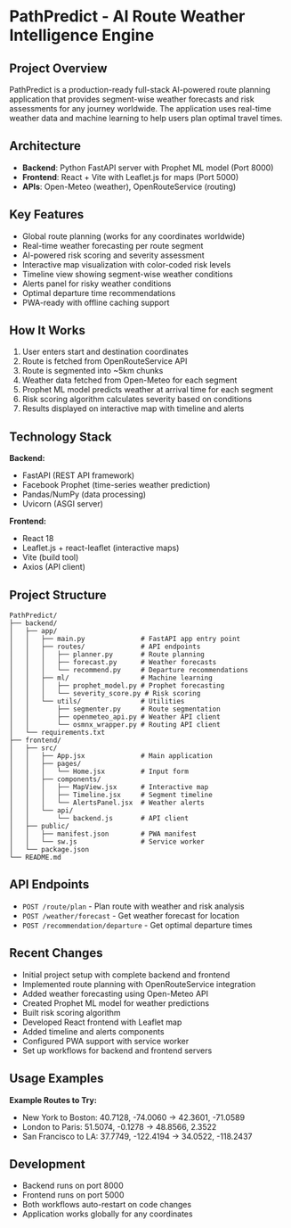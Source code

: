 # PathPredict - AI Route Weather Intelligence Engine

## Project Overview
PathPredict is a production-ready full-stack AI-powered route planning application that provides segment-wise weather forecasts and risk assessments for any journey worldwide. The application uses real-time weather data and machine learning to help users plan optimal travel times.

## Architecture
- **Backend**: Python FastAPI server with Prophet ML model (Port 8000)
- **Frontend**: React + Vite with Leaflet.js for maps (Port 5000)
- **APIs**: Open-Meteo (weather), OpenRouteService (routing)

## Key Features
- Global route planning (works for any coordinates worldwide)
- Real-time weather forecasting per route segment
- AI-powered risk scoring and severity assessment
- Interactive map visualization with color-coded risk levels
- Timeline view showing segment-wise weather conditions
- Alerts panel for risky weather conditions
- Optimal departure time recommendations
- PWA-ready with offline caching support

## How It Works
1. User enters start and destination coordinates
2. Route is fetched from OpenRouteService API
3. Route is segmented into ~5km chunks
4. Weather data fetched from Open-Meteo for each segment
5. Prophet ML model predicts weather at arrival time for each segment
6. Risk scoring algorithm calculates severity based on conditions
7. Results displayed on interactive map with timeline and alerts

## Technology Stack
**Backend:**
- FastAPI (REST API framework)
- Facebook Prophet (time-series weather prediction)
- Pandas/NumPy (data processing)
- Uvicorn (ASGI server)

**Frontend:**
- React 18
- Leaflet.js + react-leaflet (interactive maps)
- Vite (build tool)
- Axios (API client)

## Project Structure
```
PathPredict/
├── backend/
│   ├── app/
│   │   ├── main.py              # FastAPI app entry point
│   │   ├── routes/              # API endpoints
│   │   │   ├── planner.py       # Route planning
│   │   │   ├── forecast.py      # Weather forecasts
│   │   │   └── recommend.py     # Departure recommendations
│   │   ├── ml/                  # Machine learning
│   │   │   ├── prophet_model.py # Prophet forecasting
│   │   │   └── severity_score.py # Risk scoring
│   │   └── utils/               # Utilities
│   │       ├── segmenter.py     # Route segmentation
│   │       ├── openmeteo_api.py # Weather API client
│   │       └── osmnx_wrapper.py # Routing API client
│   └── requirements.txt
├── frontend/
│   ├── src/
│   │   ├── App.jsx              # Main application
│   │   ├── pages/
│   │   │   └── Home.jsx         # Input form
│   │   ├── components/
│   │   │   ├── MapView.jsx      # Interactive map
│   │   │   ├── Timeline.jsx     # Segment timeline
│   │   │   └── AlertsPanel.jsx  # Weather alerts
│   │   └── api/
│   │       └── backend.js       # API client
│   ├── public/
│   │   ├── manifest.json        # PWA manifest
│   │   └── sw.js                # Service worker
│   └── package.json
└── README.md
```

## API Endpoints
- `POST /route/plan` - Plan route with weather and risk analysis
- `POST /weather/forecast` - Get weather forecast for location
- `POST /recommendation/departure` - Get optimal departure times

## Recent Changes
- Initial project setup with complete backend and frontend
- Implemented route planning with OpenRouteService integration
- Added weather forecasting using Open-Meteo API
- Created Prophet ML model for weather predictions
- Built risk scoring algorithm
- Developed React frontend with Leaflet map
- Added timeline and alerts components
- Configured PWA support with service worker
- Set up workflows for backend and frontend servers

## Usage Examples
**Example Routes to Try:**
- New York to Boston: 40.7128, -74.0060 → 42.3601, -71.0589
- London to Paris: 51.5074, -0.1278 → 48.8566, 2.3522
- San Francisco to LA: 37.7749, -122.4194 → 34.0522, -118.2437

## Development
- Backend runs on port 8000
- Frontend runs on port 5000
- Both workflows auto-restart on code changes
- Application works globally for any coordinates
